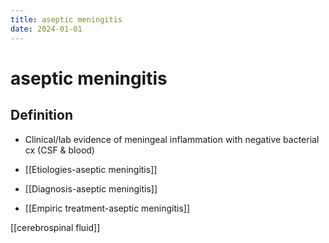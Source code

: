 ```yaml
---
title: aseptic meningitis
date: 2024-01-01
---
```

# aseptic meningitis

## Definition
- Clinical/lab evidence of meningeal inflammation with negative bacterial cx (CSF & blood)

- [[Etiologies-aseptic meningitis]]
- [[Diagnosis-aseptic meningitis]]
- [[Empiric treatment-aseptic meningitis]]

[[cerebrospinal fluid]] 

